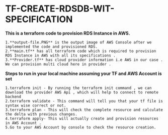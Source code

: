 # TF-CREATE-RDSDB-WIT-SPECIFICATION

**This is a terraform code to provision RDS Instance in AWS.**
```
1.**output-file.PNG** is the output image of AWS Console after we implemented the code and provisioned RDS.
2.**main.tf** has all terraform code which is required to provision RDS Instance in AWS with all its specifications .
3.**Provider.tf** has cloud provider information i.e AWS in our case . We can provision multi cloud here in provider . 
```
**Steps to run in your local machine assuming your TF and AWS Account is set** 
```
1.terraform init - By running the terraform init command , we can download the provider AWS Api , which will help to connect to remote backend
2.terraform validate - This command will tell you that your tf file is syntax wise correct or not.
3.terraform plan - This will check the complete resource and calculate the delta with previous changes.
4.terraform apply- This will actually create and provision resources in AWS Account .
5.Go to your AWS Account by console to check the resource creation.
```

